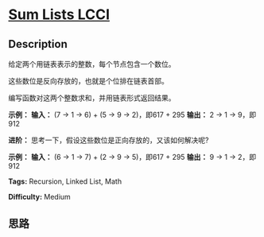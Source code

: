 # [Sum Lists LCCI][title]

## Description

给定两个用链表表示的整数，每个节点包含一个数位。

这些数位是反向存放的，也就是个位排在链表首部。

编写函数对这两个整数求和，并用链表形式返回结果。



**示例：**
            **输入：** (7 -> 1 -> 6) + (5 -> 9 -> 2)，即617 + 295    **输出：** 2 -> 1 -> 9，即912    

**进阶：** 思考一下，假设这些数位是正向存放的，又该如何解决呢?

**示例：**
            **输入：** (6 -> 1 -> 7) + (2 -> 9 -> 5)，即617 + 295    **输出：** 9 -> 1 -> 2，即912    


**Tags:** Recursion, Linked List, Math

**Difficulty:** Medium

## 思路

[title]: https://leetcode-cn.com/problems/sum-lists-lcci
